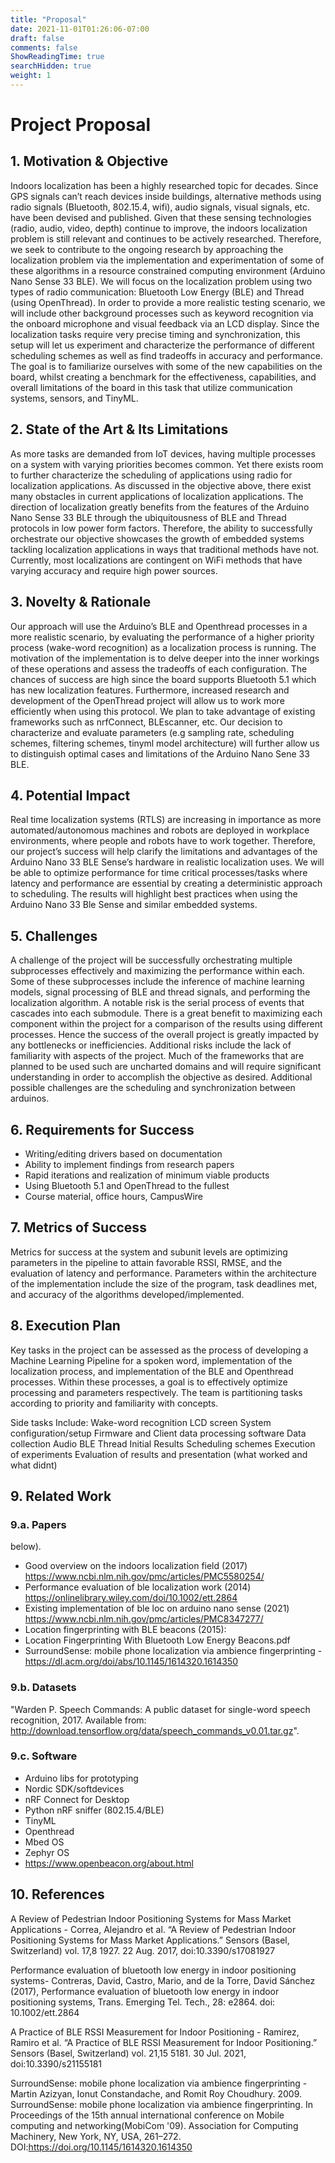 ```yaml
---
title: "Proposal"
date: 2021-11-01T01:26:06-07:00
draft: false
comments: false
ShowReadingTime: true
searchHidden: true
weight: 1
---
```


# Project Proposal

## 1. Motivation & Objective

Indoors localization has been a highly researched topic for decades. Since GPS signals can’t reach devices inside buildings, alternative methods using radio signals (Bluetooth, 802.15.4, wifi), audio signals, visual signals, etc. have been devised and published. Given that these sensing technologies (radio, audio, video, depth) continue to improve, the indoors localization problem is still relevant and continues to be actively researched. Therefore, we seek to contribute to the ongoing research by approaching the localization problem via the implementation and experimentation of some of these algorithms in a resource constrained computing environment (Arduino Nano Sense 33 BLE). We will focus on the localization problem using two types of radio communication: Bluetooth Low Energy (BLE) and Thread (using OpenThread). 
In order to provide a more realistic testing scenario, we will include other background processes such as keyword recognition via the onboard microphone and visual feedback via an LCD display. Since the localization tasks require very precise timing and synchronization, this setup will let us experiment and characterize the performance of different scheduling schemes as well as find tradeoffs in accuracy and performance. The goal is to familiarize ourselves with some of the new capabilities on the board, whilst creating a benchmark for the effectiveness, capabilities, and overall limitations of the board in this task that utilize communication systems, sensors, and TinyML. 


## 2. State of the Art & Its Limitations

As more tasks are demanded from IoT devices, having multiple processes on a system with varying priorities becomes common. Yet there exists room to further characterize the scheduling of applications using radio for localization applications. As discussed in the objective above, there exist many obstacles in current applications of localization applications. The direction of localization greatly benefits from the features of the Arduino Nano Sense 33 BLE through the ubiquitousness of BLE and Thread protocols in low power form factors. Therefore, the ability to successfully orchestrate our objective showcases the growth of embedded systems tackling localization applications in ways that traditional methods have not. Currently, most localizations are contingent on WiFi methods that have varying accuracy and require high power sources. 


## 3. Novelty & Rationale

Our approach will use the Arduino’s BLE and Openthread processes in a more realistic scenario, by evaluating the performance of a higher priority process (wake-word recognition) as a localization process is running. The motivation of the implementation is to delve deeper into the inner workings of these operations and assess the tradeoffs of each configuration. The chances of success are high since the board supports Bluetooth 5.1 which has new localization features. Furthermore, increased research and development of the OpenThread project will allow us to work more efficiently when using this protocol. We plan to take advantage of existing frameworks such as nrfConnect, BLEscanner, etc. Our decision to characterize and evaluate parameters (e.g sampling rate, scheduling schemes, filtering schemes, tinyml model architecture) will further allow us to distinguish optimal cases and limitations of the Arduino Nano Sene 33 BLE.

## 4. Potential Impact

Real time localization systems (RTLS) are increasing in importance as more automated/autonomous machines and robots are deployed in workplace environments, where people and robots have to work together. Therefore, our project’s success will help clarify the limitations and advantages of the Arduino Nano 33 BLE Sense’s hardware in realistic localization uses. 
We will be able to optimize performance for time critical processes/tasks where latency and performance are essential by creating a deterministic approach to scheduling. The results will highlight best practices when using the Arduino Nano 33 Ble Sense and similar embedded systems. 


## 5. Challenges

A challenge of the project will be successfully orchestrating multiple subprocesses effectively and maximizing the performance within each. Some of these subprocesses include the inference of machine learning models, signal processing of BLE and thread signals, and performing the localization algorithm. A notable risk is the serial process of events that cascades into each submodule. There is a great benefit to maximizing each component within the project for a comparison of the results using different processes. Hence the success of the overall project is greatly impacted by any bottlenecks or inefficiencies. Additional risks include the lack of familiarity with aspects of the project. Much of the frameworks that are planned to be used such are uncharted domains and will require significant understanding in order to accomplish the objective as desired. Additional possible challenges are the scheduling and synchronization between arduinos.

## 6. Requirements for Success

- Writing/editing drivers based on documentation
- Ability to implement findings from research papers
- Rapid iterations and realization of minimum viable products
- Using Bluetooth 5.1 and OpenThread to the fullest
- Course material, office hours, CampusWire


## 7. Metrics of Success

Metrics for success at the system and subunit levels are optimizing parameters in the pipeline to attain favorable RSSI, RMSE, and the evaluation of latency and performance. Parameters within the architecture of the implementation include the size of the program, task deadlines met, and accuracy of the algorithms developed/implemented. 


## 8. Execution Plan

Key tasks in the project can be assessed as the process of developing a Machine Learning Pipeline for a spoken word, implementation of the localization process, and implementation of the BLE and Openthread processes. Within these processes, a goal is to effectively optimize processing and parameters respectively. The team is partitioning tasks according to priority and familiarity with concepts.

Side tasks Include:
Wake-word recognition
LCD screen
System configuration/setup
Firmware and Client data processing software
Data collection
Audio
BLE
Thread
Initial Results
Scheduling schemes
Execution of experiments
Evaluation of results and presentation (what worked and what didnt)


## 9. Related Work

### 9.a. Papers

below).
- Good overview on the indoors localization field (2017) https://www.ncbi.nlm.nih.gov/pmc/articles/PMC5580254/ 
 - Performance evaluation of ble localization work (2014) https://onlinelibrary.wiley.com/doi/10.1002/ett.2864
- Existing implementation of ble loc on arduino nano sense (2021) https://www.ncbi.nlm.nih.gov/pmc/articles/PMC8347277/ 
- Location fingerprinting with BLE beacons (2015):
- Location Fingerprinting With Bluetooth Low Energy Beacons.pdf 
- SurroundSense: mobile phone localization via ambience fingerprinting - https://dl.acm.org/doi/abs/10.1145/1614320.1614350


### 9.b. Datasets

"Warden P. Speech Commands: A public dataset for single-word speech recognition, 2017. Available from: http://download.tensorflow.org/data/speech_commands_v0.01.tar.gz".

### 9.c. Software

- Arduino libs for prototyping
- Nordic SDK/softdevices
- nRF Connect for Desktop
- Python nRF sniffer (802.15.4/BLE)
- TinyML
- Openthread
- Mbed OS
- Zephyr OS
- https://www.openbeacon.org/about.html 


## 10. References

A Review of Pedestrian Indoor Positioning Systems for Mass Market Applications - 
Correa, Alejandro et al. “A Review of Pedestrian Indoor Positioning Systems for Mass Market Applications.” Sensors (Basel, Switzerland) vol. 17,8 1927. 22 Aug. 2017, doi:10.3390/s17081927

Performance evaluation of bluetooth low energy in indoor positioning systems- Contreras, David, Castro, Mario, and de la Torre, David Sánchez (2017), Performance evaluation of bluetooth low energy in indoor positioning systems, Trans. Emerging Tel. Tech., 28: e2864. doi: 10.1002/ett.2864

A Practice of BLE RSSI Measurement for Indoor Positioning - Ramirez, Ramiro et al. “A Practice of BLE RSSI Measurement for Indoor Positioning.” Sensors (Basel, Switzerland) vol. 21,15 5181. 30 Jul. 2021, doi:10.3390/s21155181

SurroundSense: mobile phone localization via ambience fingerprinting - Martin Azizyan, Ionut Constandache, and Romit Roy Choudhury. 2009. SurroundSense: mobile phone localization via ambience fingerprinting. In Proceedings of the 15th annual international conference on Mobile computing and networking(MobiCom '09). Association for Computing Machinery, New York, NY, USA, 261–272. DOI:https://doi.org/10.1145/1614320.1614350
